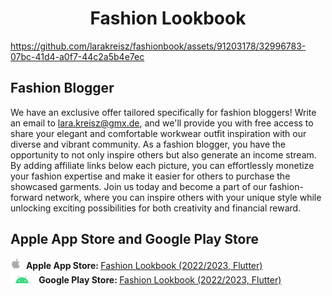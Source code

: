 <h1 align="center">Fashion Lookbook</h1>



https://github.com/larakreisz/fashionbook/assets/91203178/32996783-07bc-41d4-a0f7-44c2a5b4e7ec


## Fashion Blogger

We have an exclusive offer tailored specifically for fashion bloggers! Write an email to lara.kreisz@gmx.de, and we'll provide you with free access to share your elegant and comfortable workwear outfit inspiration with our diverse and vibrant community. As a fashion blogger, you have the opportunity to not only inspire others but also generate an income stream. By adding affiliate links below each picture, you can effortlessly monetize your fashion expertise and make it easier for others to purchase the showcased garments. Join us today and become a part of our fashion-forward network, where you can inspire others with your unique style while unlocking exciting possibilities for both creativity and financial reward.


## Apple App Store and Google Play Store

<div><img src="https://github.com/larakreisz/larakreisz/blob/main/Apple_symbol.png" width="auto" height="17"/>&nbsp; <b>Apple App Store: </b> <a href="https://apps.apple.com/de/app/fashion-lookbook/id6444239032">Fashion Lookbook (2022/2023, Flutter)</a></div>

<div><img src="https://github.com/larakreisz/larakreisz/blob/main/Android_symbol.png" width="auto" height="20"/>&nbsp; <b>Google Play Store: </b> <a href="https://play.google.com/store/apps/details?id=com.larakreisz.fashionlookbook&gl=DE">Fashion Lookbook (2022/2023, Flutter)</a></div> 





<div><br></div>
